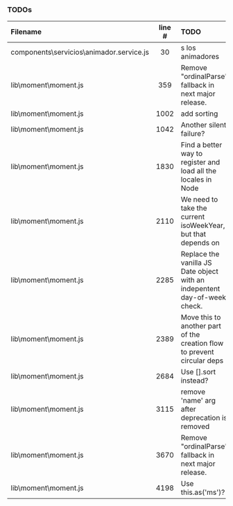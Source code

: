 ### TODOs
| Filename | line # | TODO
|:------|:------:|:------
| components\servicios\animador.service.js | 30 | s los animadores
| lib\moment\moment.js | 359 | Remove "ordinalParse" fallback in next major release.
| lib\moment\moment.js | 1002 | add sorting
| lib\moment\moment.js | 1042 | Another silent failure?
| lib\moment\moment.js | 1830 | Find a better way to register and load all the locales in Node
| lib\moment\moment.js | 2110 | We need to take the current isoWeekYear, but that depends on
| lib\moment\moment.js | 2285 | Replace the vanilla JS Date object with an indepentent day-of-week check.
| lib\moment\moment.js | 2389 | Move this to another part of the creation flow to prevent circular deps
| lib\moment\moment.js | 2684 | Use [].sort instead?
| lib\moment\moment.js | 3115 | remove 'name' arg after deprecation is removed
| lib\moment\moment.js | 3670 | Remove "ordinalParse" fallback in next major release.
| lib\moment\moment.js | 4198 | Use this.as('ms')?